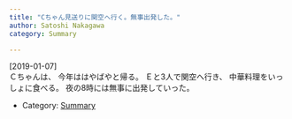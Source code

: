 ```yaml
---
title: "Cちゃん見送りに関空へ行く。無事出発した。"
author: Satoshi Nakagawa
category: Summary

---
```


[2019-01-07]  
 Ｃちゃんは、
今年ははやばやと帰る。
Ｅと3人で関空へ行き、
中華料理をいっしょに食べる。
夜の8時には無事に出発していった。

- Category: [Summary](/categories.html#Summary)

